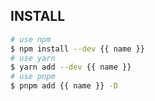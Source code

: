 ## INSTALL

```bash
# use npm
$ npm install --dev {{ name }}
# use yarn
$ yarn add --dev {{ name }}
# use pnpm
$ pnpm add {{ name }} -D
```
